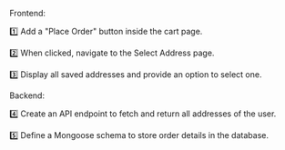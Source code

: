 Frontend:

1️⃣ Add a "Place Order" button inside the cart page.

2️⃣ When clicked, navigate to the Select Address page.

3️⃣ Display all saved addresses and provide an option to select one.


Backend:

4️⃣ Create an API endpoint to fetch and return all addresses of the user.

5️⃣ Define a Mongoose schema to store order details in the database.

